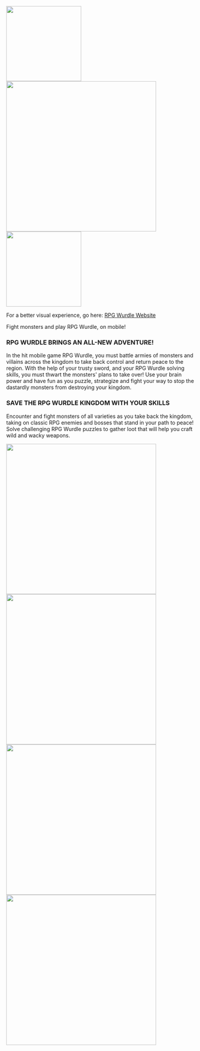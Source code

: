 <img src="https://user-images.githubusercontent.com/96705270/169737560-179660e7-8f52-4d7b-91b8-d421b74e2860.png" width="200" /> <img src="https://user-images.githubusercontent.com/96705270/171306199-35c426b5-3ca5-4e2d-ac30-b296e0effb9c.png" width="400" /> <img src="https://user-images.githubusercontent.com/96705270/169732990-47d766a9-05bc-44ac-82aa-9a9ce7d9d1f2.png" width="200" /> 


For a better visual experience, go here: [RPG Wurdle Website](https://rpgwurdle.web.app/)

Fight monsters and play RPG Wurdle, on mobile!

### RPG WURDLE BRINGS AN ALL-NEW ADVENTURE!

In the hit mobile game RPG Wurdle, you must battle armies of monsters and villains across the kingdom to take back control and return peace to the region. With the help of your trusty sword, and your RPG Wurdle solving skills, you must thwart the monsters' plans to take over!
Use your brain power and have fun as you puzzle, strategize and fight your way to stop the dastardly monsters from destroying your kingdom.

### SAVE THE RPG WURDLE KINGDOM WITH YOUR SKILLS

Encounter and fight monsters of all varieties as you take back the kingdom, taking on classic RPG enemies and bosses that stand in your path to peace!
Solve challenging RPG Wurdle puzzles to gather loot that will help you craft wild and wacky weapons. 


<img src="https://user-images.githubusercontent.com/96705270/171306424-5579faac-8d9a-4aea-b08e-8799dabd7c3d.png" width="400" /> <img src="https://user-images.githubusercontent.com/96705270/171306434-de0c28ec-9552-47e5-86e4-0fedf8c6204b.png" width="400" /> <img src="https://user-images.githubusercontent.com/96705270/171306439-d94da445-60ff-498e-a298-5221e8a96760.png" width="400" /> <img src="https://user-images.githubusercontent.com/96705270/171306443-7808134f-b2ee-4741-a231-67eb2b3bec6a.png" width="400" />
